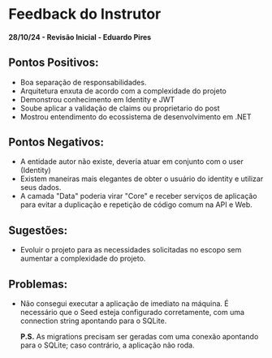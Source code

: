 # Feedback do Instrutor

#### 28/10/24 - Revisão Inicial - Eduardo Pires

## Pontos Positivos:

- Boa separação de responsabilidades.
- Arquitetura enxuta de acordo com a complexidade do projeto
- Demonstrou conhecimento em Identity e JWT
- Soube aplicar a validação de claims ou proprietario do post
- Mostrou entendimento do ecossistema de desenvolvimento em .NET

## Pontos Negativos:

- A entidade autor não existe, deveria atuar em conjunto com o user (Identity)
- Existem maneiras mais elegantes de obter o usuário do identity e utilizar seus dados.
- A camada "Data" poderia virar "Core" e receber serviços de aplicação para evitar a duplicação e repetição de código comum na API e Web.

## Sugestões:

- Evoluir o projeto para as necessidades solicitadas no escopo sem aumentar a complexidade do projeto.

## Problemas:

- Não consegui executar a aplicação de imediato na máquina. É necessário que o Seed esteja configurado corretamente, com uma connection string apontando para o SQLite.

  **P.S.** As migrations precisam ser geradas com uma conexão apontando para o SQLite; caso contrário, a aplicação não roda.
